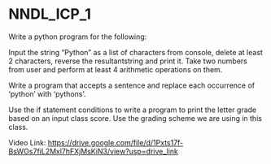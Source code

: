 # NNDL_ICP_1
Write a python program for the following:
    
  Input the string “Python” as a list of characters from console, delete at least 2 characters, reverse the resultantstring and print it.
  Take two numbers from user and perform at least 4 arithmetic operations on them.

Write a program that accepts a sentence and replace each occurrence of ‘python’ with ‘pythons’.

Use the if statement conditions to write a program to print the letter grade based on an input class score. Use the grading scheme we are using in this class.

Video Link:
https://drive.google.com/file/d/1Pxts17f-BsWOs7fiL2Mxl7hFXjMsKiN3/view?usp=drive_link

